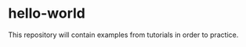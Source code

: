 hello-world
==============================
This repository will contain examples from tutorials in order to practice.


